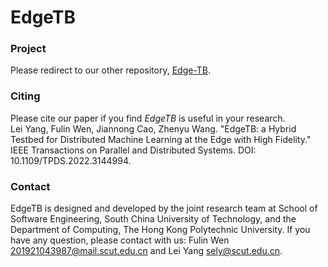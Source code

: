 # EdgeTB

### Project
Please redirect to our other repository, [Edge-TB](https://github.com/Lin-1997/Edge-TB.git).

### Citing

Please cite our paper if you find *EdgeTB* is useful in your research.  
Lei Yang, Fulin Wen, Jiannong Cao, Zhenyu Wang. "EdgeTB: a Hybrid Testbed for Distributed Machine Learning at the Edge
with High Fidelity." IEEE Transactions on Parallel and Distributed Systems. DOI: 10.1109/TPDS.2022.3144994.

### Contact

EdgeTB is designed and developed by the joint research team at School of Software Engineering, South China University of
Technology, and the Department of Computing, The Hong Kong Polytechnic University. If you have any question, please
contact with us: Fulin Wen <201921043987@mail.scut.edu.cn> and Lei Yang <sely@scut.edu.cn>.
